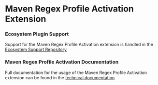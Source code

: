 # Maven Regex Profile Activation Extension

### Ecosystem Plugin Support
Support for the Maven Regex Profile Activation extension is handled in the [Ecosystem Support Repository](https://github.com/payara/ecosystem-support)

### Maven Regex Profile Activation Documentation
Full documentation for the usage of the Maven Regex Profile Activation extension can be found in the [technical documentation](https://docs.payara.fish/community/docs/Technical%20Documentation/Ecosystem/Project%20Management%20Tools/Maven%20Regex%20Profile%20Activation.html)
